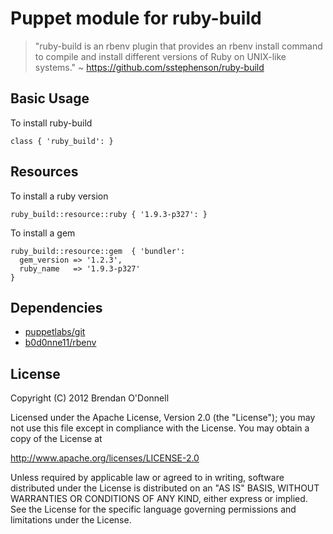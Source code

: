 # Puppet module for ruby-build

> "ruby-build is an rbenv plugin that provides an rbenv install command to
compile and install different versions of Ruby on UNIX-like systems."
  ~ https://github.com/sstephenson/ruby-build

## Basic Usage

To install ruby-build

    class { 'ruby_build': }

## Resources

To install a ruby version

    ruby_build::resource::ruby { '1.9.3-p327': }

To install a gem

    ruby_build::resource::gem  { 'bundler':
      gem_version => '1.2.3',
      ruby_name   => '1.9.3-p327'
    }

## Dependencies

- [puppetlabs/git](https://github.com/puppetlabs/puppetlabs-git/)
- [b0d0nne11/rbenv](https://github.com/b0d0nne11/puppet-modules/tree/master/b0d0nne11-rbenv)


## License

Copyright (C) 2012 Brendan O'Donnell

Licensed under the Apache License, Version 2.0 (the "License");
you may not use this file except in compliance with the License.
You may obtain a copy of the License at

http://www.apache.org/licenses/LICENSE-2.0

Unless required by applicable law or agreed to in writing, software
distributed under the License is distributed on an "AS IS" BASIS,
WITHOUT WARRANTIES OR CONDITIONS OF ANY KIND, either express or implied.
See the License for the specific language governing permissions and
limitations under the License.
